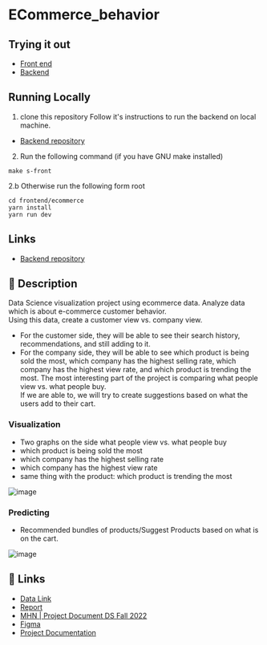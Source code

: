 # ECommerce_behavior

## Trying it out

- [Front end](https://ecommerce.wangnelson.xyz/)
- [Backend](https://cjmpbdbwic.us-east-1.awsapprunner.com/docs)


## Running Locally

1. clone this repository Follow it's instructions to run the backend on local machine.
- [Backend repository](https://github.com/NeneWang/ctp-ecommerce-fastapi) 
2. Run the following command (if you have GNU make installed)
```
make s-front
```

2.b Otherwise run the following form root
```
cd frontend/ecommerce
yarn install
yarn run dev
```





## Links

- [Backend repository](https://github.com/NeneWang/ctp-ecommerce-fastapi) 

## :notebook: Description 

Data Science visualization project using ecommerce data. Analyze data which is about e-commerce customer behavior. \
Using this data, create a customer view vs. company view.   
- For the customer side, they will be able to see their search history, recommendations, and still adding to it. 
- For the company side, they will be able to see which product is being sold the most, which company has the highest selling rate, which company has the highest view rate, and which product is trending the most. The most interesting part of the project is comparing what people view vs. what people buy. \
If we are able to, we will try to create suggestions based on what the users add to their cart.

### Visualization
- Two graphs on the side what people view vs. what people buy
- which product is being sold the most
- which company has the highest selling rate
- which company has the highest view rate
- same thing with the product: which product is trending the most

![image](https://user-images.githubusercontent.com/29577570/194463002-becf6977-1cc6-426b-b967-ed21a459d86e.png)


### Predicting
- Recommended bundles of products/Suggest Products based on what is on the cart.

![image](https://user-images.githubusercontent.com/29577570/194463035-e2b956d4-d422-40de-ba2a-e0b618d3c44d.png)


## :link: Links 
- [Data Link](https://www.kaggle.com/datasets/mkechinov/ecommerce-behavior-data-from-multi-category-store)
- [Report](https://docs.google.com/document/d/1-AN7Q14IRxsmWlQc4YNZQcWyCHCQpIh75ztJQpcqoKw/edit#)
- [MHN | Project Document DS Fall 2022](https://docs.google.com/document/d/1UGFoOpXOLuEEgQDzaamucS1bzFxVzQeH34U3glXncp0/edit#)
- [Figma](https://www.figma.com/file/bMmUmMtKJt9aUwKWHKW5LH/Data-Science?node-id=0%3A1)
- [Project Documentation](https://www.notion.so/wngnelson/Projects-89969902acca48dfbb7c83aa35dd0f34)

